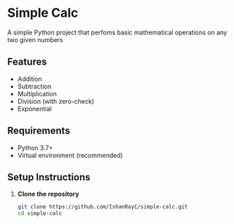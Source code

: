 # Simple Calc

A simple Python project that perfoms basic mathematical operations on any two given numbers

## Features
- Addition
- Subtraction
- Multiplication
- Division (with zero-check)
- Exponential

## Requirements
- Python 3.7+  
- Virtual environment (recommended)

## Setup Instructions

1. **Clone the repository**
   ```bash
   git clone https://github.com/IshanRayC/simple-calc.git
   cd simple-calc
